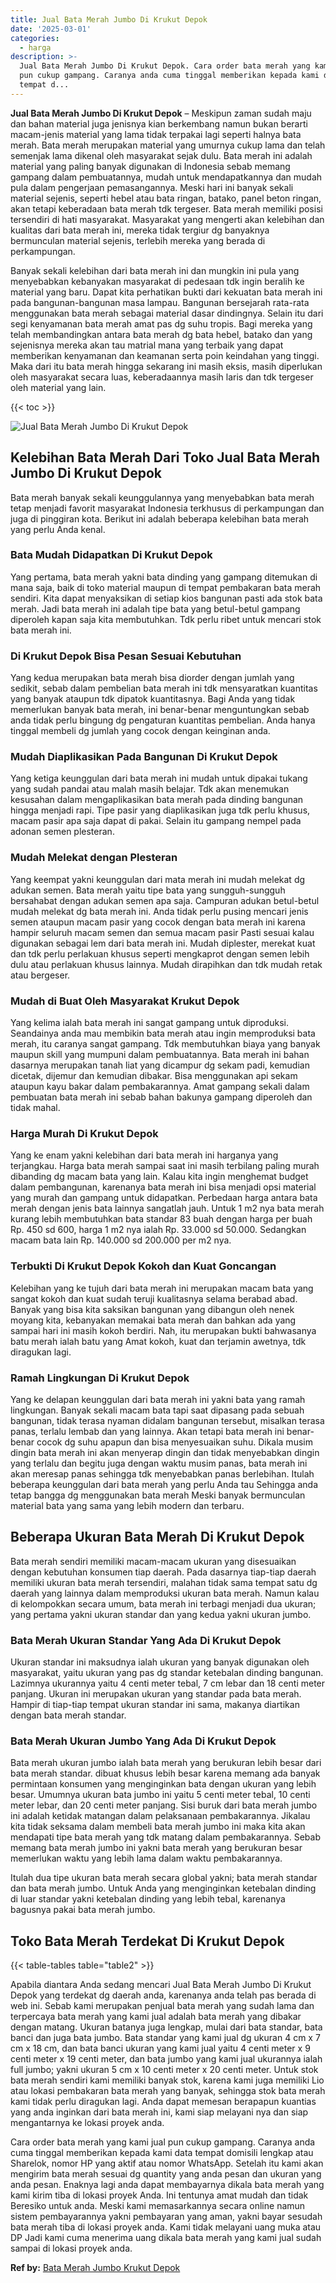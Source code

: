 ```yaml
---
title: Jual Bata Merah Jumbo Di Krukut Depok
date: '2025-03-01'
categories:
  - harga
description: >-
  Jual Bata Merah Jumbo Di Krukut Depok. Cara order bata merah yang kami jual
  pun cukup gampang. Caranya anda cuma tinggal memberikan kepada kami data
  tempat d...
---
```


**Jual Bata Merah Jumbo Di Krukut Depok** – Meskipun zaman sudah maju dan bahan material juga jenisnya kian berkembang namun bukan berarti macam-jenis material yang lama tidak terpakai lagi seperti halnya bata merah. Bata merah merupakan material yang umurnya cukup lama dan telah semenjak lama dikenal oleh masyarakat sejak dulu. Bata merah ini adalah material yang paling banyak digunakan di Indonesia sebab memang gampang dalam pembuatannya, mudah untuk mendapatkannya dan mudah pula dalam pengerjaan pemasangannya. Meski hari ini banyak sekali material sejenis, seperti hebel atau bata ringan, batako, panel beton ringan, akan tetapi keberadaan bata merah tdk tergeser. Bata merah memiliki posisi tersendiri di hati masyarakat. Masyarakat yang mengerti akan kelebihan dan kualitas dari bata merah ini, mereka tidak tergiur dg banyaknya bermunculan material sejenis, terlebih mereka yang berada di perkampungan.

Banyak sekali kelebihan dari bata merah ini dan mungkin ini pula yang menyebabkan kebanyakan masyarakat di pedesaan tdk ingin beralih ke material yang baru. Dapat kita perhatikan bukti dari kekuatan bata merah ini pada bangunan-bangunan masa lampau. Bangunan bersejarah rata-rata menggunakan bata merah sebagai material dasar dindingnya. Selain itu dari segi kenyamanan bata merah amat pas dg suhu tropis. Bagi mereka yang telah membandingkan antara bata merah dg bata hebel, batako dan yang sejenisnya mereka akan tau matrial mana yang terbaik yang dapat memberikan kenyamanan dan keamanan serta poin keindahan yang tinggi. Maka dari itu bata merah hingga sekarang ini masih eksis, masih diperlukan oleh masyarakat secara luas, keberadaannya masih laris dan tdk tergeser oleh material yang lain.

{{< toc >}}

![Jual Bata Merah Jumbo Di Krukut Depok](/images/jual-bata-merah-24.png)

## Kelebihan Bata Merah Dari Toko Jual Bata Merah Jumbo Di Krukut Depok

Bata merah banyak sekali keunggulannya yang menyebabkan bata merah tetap menjadi favorit masyarakat Indonesia terkhusus di perkampungan dan juga di pinggiran kota. Berikut ini adalah beberapa kelebihan bata merah yang perlu Anda kenal.

### Bata Mudah Didapatkan Di Krukut Depok

Yang pertama, bata merah yakni bata dinding yang gampang ditemukan di mana saja, baik di toko material maupun di tempat pembakaran bata merah sendiri. Kita dapat menyaksikan di setiap kios bangunan pasti ada stok bata merah. Jadi bata merah ini adalah tipe bata yang betul-betul gampang diperoleh kapan saja kita membutuhkan. Tdk perlu ribet untuk mencari stok bata merah ini.

### Di Krukut Depok Bisa Pesan Sesuai Kebutuhan

Yang kedua merupakan bata merah bisa diorder dengan jumlah yang sedikit, sebab dalam pembelian bata merah ini tdk mensyaratkan kuantitas yang banyak ataupun tdk dipatok kuantitasnya. Bagi Anda yang tidak memerlukan banyak bata merah, ini benar-benar menguntungkan sebab anda tidak perlu bingung dg pengaturan kuantitas pembelian. Anda hanya tinggal membeli dg jumlah yang cocok dengan keinginan anda.

### Mudah Diaplikasikan Pada Bangunan Di Krukut Depok

Yang ketiga keunggulan dari bata merah ini mudah untuk dipakai tukang yang sudah pandai atau malah masih belajar. Tdk akan menemukan kesusahan dalam mengaplikasikan bata merah pada dinding bangunan hingga menjadi rapi. Tipe pasir yang diaplikasikan juga tdk perlu khusus, macam pasir apa saja dapat di pakai. Selain itu gampang nempel pada adonan semen plesteran.

### Mudah Melekat dengan Plesteran

Yang keempat yakni keunggulan dari mata merah ini mudah melekat dg adukan semen. Bata merah yaitu tipe bata yang sungguh-sungguh bersahabat dengan adukan semen apa saja. Campuran adukan betul-betul mudah melekat dg bata merah ini. Anda tidak perlu pusing mencari jenis semen ataupun macam pasir yang cocok dengan bata merah ini karena hampir seluruh macam semen dan semua macam pasir Pasti sesuai kalau digunakan sebagai lem dari bata merah ini. Mudah diplester, merekat kuat dan tdk perlu perlakuan khusus seperti mengkaprot dengan semen lebih dulu atau perlakuan khusus lainnya. Mudah dirapihkan dan tdk mudah retak atau bergeser.

### Mudah di Buat Oleh Masyarakat Krukut Depok

Yang kelima ialah bata merah ini sangat gampang untuk diproduksi. Seandainya anda mau membikin bata merah atau ingin memproduksi bata merah, itu caranya sangat gampang. Tdk membutuhkan biaya yang banyak maupun skill yang mumpuni dalam pembuatannya. Bata merah ini bahan dasarnya merupakan tanah liat yang dicampur dg sekam padi, kemudian dicetak, dijemur dan kemudian dibakar. Bisa menggunakan api sekam ataupun kayu bakar dalam pembakarannya. Amat gampang sekali dalam pembuatan bata merah ini sebab bahan bakunya gampang diperoleh dan tidak mahal.

### Harga Murah Di Krukut Depok

Yang ke enam yakni kelebihan dari bata merah ini harganya yang terjangkau. Harga bata merah sampai saat ini masih terbilang paling murah dibanding dg macam bata yang lain. Kalau kita ingin menghemat budget dalam pembangunan, karenanya bata merah ini bisa menjadi opsi material yang murah dan gampang untuk didapatkan. Perbedaan harga antara bata merah dengan jenis bata lainnya sangatlah jauh. Untuk 1 m2 nya bata merah kurang lebih membutuhkan bata standar 83 buah dengan harga per buah Rp. 450 sd 600, harga 1 m2 nya ialah Rp. 33.000 sd 50.000. Sedangkan macam bata lain Rp. 140.000 sd 200.000 per m2 nya.

### Terbukti Di Krukut Depok Kokoh dan Kuat Goncangan

Kelebihan yang ke tujuh dari bata merah ini merupakan macam bata yang sangat kokoh dan kuat sudah teruji kualitasnya selama berabad abad. Banyak yang bisa kita saksikan bangunan yang dibangun oleh nenek moyang kita, kebanyakan memakai bata merah dan bahkan ada yang sampai hari ini masih kokoh berdiri. Nah, itu merupakan bukti bahwasanya batu merah ialah batu yang Amat kokoh, kuat dan terjamin awetnya, tdk diragukan lagi.

### Ramah Lingkungan Di Krukut Depok

Yang ke delapan keunggulan dari bata merah ini yakni bata yang ramah lingkungan. Banyak sekali macam bata tapi saat dipasang pada sebuah bangunan, tidak terasa nyaman didalam bangunan tersebut, misalkan terasa panas, terlalu lembab dan yang lainnya. Akan tetapi bata merah ini benar-benar cocok dg suhu apapun dan bisa menyesuaikan suhu. Dikala musim dingin bata merah ini akan menyerap dingin dan tidak menyebabkan dingin yang terlalu dan begitu juga dengan waktu musim panas, bata merah ini akan meresap panas sehingga tdk menyebabkan panas berlebihan. Itulah beberapa keunggulan dari bata merah yang perlu Anda tau Sehingga anda tetap bangga dg menggunakan bata merah Meski banyak bermunculan material bata yang sama yang lebih modern dan terbaru.

## Beberapa Ukuran Bata Merah Di Krukut Depok

Bata merah sendiri memiliki macam-macam ukuran yang disesuaikan dengan kebutuhan konsumen tiap daerah. Pada dasarnya tiap-tiap daerah memiliki ukuran bata merah tersendiri, malahan tidak sama tempat satu dg daerah yang lainnya dalam memproduksi ukuran bata merah. Namun kalau di kelompokkan secara umum, bata merah ini terbagi menjadi dua ukuran; yang pertama yakni ukuran standar dan yang kedua yakni ukuran jumbo.

### Bata Merah Ukuran Standar Yang Ada Di Krukut Depok

Ukuran standar ini maksudnya ialah ukuran yang banyak digunakan oleh masyarakat, yaitu ukuran yang pas dg standar ketebalan dinding bangunan. Lazimnya ukurannya yaitu 4 centi meter tebal, 7 cm lebar dan 18 centi meter panjang. Ukuran ini merupakan ukuran yang standar pada bata merah. Hampir di tiap-tiap tempat ukuran standar ini sama, makanya diartikan dengan bata merah standar.

### Bata Merah Ukuran Jumbo Yang Ada Di Krukut Depok

Bata merah ukuran jumbo ialah bata merah yang berukuran lebih besar dari bata merah standar. dibuat khusus lebih besar karena memang ada banyak permintaan konsumen yang menginginkan bata dengan ukuran yang lebih besar. Umumnya ukuran bata jumbo ini yaitu 5 centi meter tebal, 10 centi meter lebar, dan 20 centi meter panjang. Sisi buruk dari bata merah jumbo ini adalah ketidak matangan dalam pelaksanaan pembakarannya. Jikalau kita tidak seksama dalam membeli bata merah jumbo ini maka kita akan mendapati tipe bata merah yang tdk matang dalam pembakarannya. Sebab memang bata merah jumbo ini yakni bata merah yang berukuran besar memerlukan waktu yang lebih lama dalam waktu pembakarannya.

Itulah dua tipe ukuran bata merah secara global yakni; bata merah standar dan bata merah jumbo. Untuk Anda yang menginginkan ketebalan dinding di luar standar yakni ketebalan dinding yang lebih tebal, karenanya bagusnya pakai bata merah jumbo.

## Toko Bata Merah Terdekat Di Krukut Depok

{{< table-tables table="table2" >}}

Apabila diantara Anda sedang mencari Jual Bata Merah Jumbo Di Krukut Depok yang terdekat dg daerah anda, karenanya anda telah pas berada di web ini. Sebab kami merupakan penjual bata merah yang sudah lama dan terpercaya bata merah yang kami jual adalah bata merah yang dibakar dengan matang. Ukuran batanya juga lengkap, mulai dari bata standar, bata banci dan juga bata jumbo. Bata standar yang kami jual dg ukuran 4 cm x 7 cm x 18 cm, dan bata banci ukuran yang kami jual yaitu 4 centi meter x 9 centi meter x 19 centi meter, dan bata jumbo yang kami jual ukurannya ialah full jumbo; yakni ukuran 5 cm x 10 centi meter x 20 centi meter. Untuk stok bata merah sendiri kami memiliki banyak stok, karena kami juga memiliki Lio atau lokasi pembakaran bata merah yang banyak, sehingga stok bata merah kami tidak perlu diragukan lagi. Anda dapat memesan berapapun kuantias yang anda inginkan dari bata merah ini, kami siap melayani nya dan siap mengantarnya ke lokasi proyek anda.

Cara order bata merah yang kami jual pun cukup gampang. Caranya anda cuma tinggal memberikan kepada kami data tempat domisili lengkap atau Sharelok, nomor HP yang aktif atau nomor WhatsApp. Setelah itu kami akan mengirim bata merah sesuai dg quantity yang anda pesan dan ukuran yang anda pesan. Enaknya lagi anda dapat membayarnya dikala bata merah yang kami kirim tiba di lokasi proyek Anda. Ini tentunya amat mudah dan tidak Beresiko untuk anda. Meski kami memasarkannya secara online namun sistem pembayarannya yakni pembayaran yang aman, yakni bayar sesudah bata merah tiba di lokasi proyek anda. Kami tidak melayani uang muka atau DP Jadi kami cuma menerima uang dikala bata merah yang kami jual sudah sampai di lokasi proyek anda.

**Ref by:** [Bata Merah Jumbo Krukut Depok](https://id.wikipedia.org/wiki/Bata)
